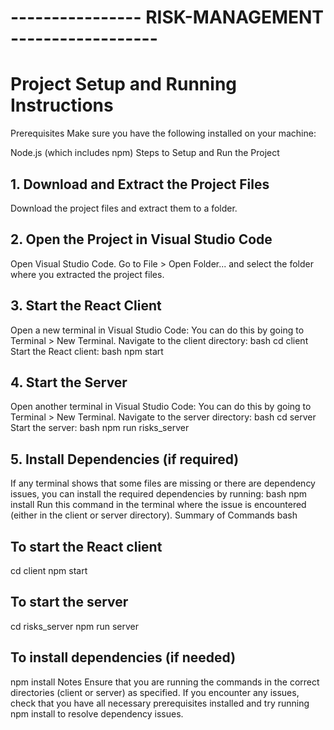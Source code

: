 # ---------------- RISK-MANAGEMENT ------------------
# Project Setup and Running Instructions
Prerequisites
Make sure you have the following installed on your machine:

Node.js (which includes npm)
Steps to Setup and Run the Project
## 1. Download and Extract the Project Files
Download the project files and extract them to a folder.
## 2. Open the Project in Visual Studio Code
Open Visual Studio Code.
Go to File > Open Folder... and select the folder where you extracted the project files.
## 3. Start the React Client
Open a new terminal in Visual Studio Code:
You can do this by going to Terminal > New Terminal.
Navigate to the client directory:
bash
cd client
Start the React client:
bash
npm start
## 4. Start the Server
Open another terminal in Visual Studio Code:
You can do this by going to Terminal > New Terminal.
Navigate to the server directory:
bash
cd server
Start the server:
bash
npm run risks_server
## 5. Install Dependencies (if required)
If any terminal shows that some files are missing or there are dependency issues, you can install the required dependencies by running:
bash
npm install
Run this command in the terminal where the issue is encountered (either in the client or server directory).
Summary of Commands
bash
## To start the React client
cd client
npm start

## To start the server
cd risks_server
npm run server

## To install dependencies (if needed)
npm install
Notes
Ensure that you are running the commands in the correct directories (client or server) as specified.
If you encounter any issues, check that you have all necessary prerequisites installed and try running npm install to resolve dependency issues.
